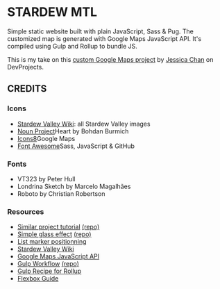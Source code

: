 # STARDEW MTL

Simple static website built with plain JavaScript, Sass & Pug. The customized map is generated with Google Maps JavaScript API. It's compiled using Gulp and Rollup to bundle JS.

This is my take on this [custom Google Maps project](https://www.codementor.io/projects/web/build-a-custom-google-maps-theme-bf8levr6eg) by [Jessica Chan](https://coder-coder.com/) on DevProjects.


## CREDITS

### Icons
* [Stardew Valley Wiki](https://stardewvalleywiki.com): all Stardew Valley images
* [Noun Project](https://thenounproject.com)Heart by Bohdan Burmich
* [Icons8](https://icons8.com)Google Maps
* [Font Awesome](https://fontawesome.com)Sass, JavaScript & GitHub

### Fonts
* VT323 by Peter Hull
* Londrina Sketch by Marcelo Magalhães
* Roboto by Christian Robertson

### Resources
* [Similar project tutorial](https://www.youtube.com/watch?v=CdDXbvBFXLY) [(repo)](https://github.com/thecodercoder/super-mario-google-map)
* [Simple glass effect](https://www.youtube.com/watch?v=O7WbVj5apxU) [(repo)](https://github.com/developedbyed/glass-website)
* [List marker positionning](https://stackoverflow.com/questions/7775594/css-list-style-image-size)
* [Stardew Valley Wiki](https://stardewvalleywiki.com/)
* [Google Maps JavaScript API](https://developers.google.com/maps/documentation/javascript/)
* [Gulp Workflow](https://coder-coder.com/quick-guide-to-browsersync-gulp-4/) [(repo)](https://github.com/thecodercoder/gulp-browsersync)
* [Gulp Recipe for Rollup](https://github.com/gulpjs/gulp/blob/master/docs/recipes/rollup-with-rollup-stream.md)
* [Flexbox Guide](https://css-tricks.com/snippets/css/a-guide-to-flexbox/)